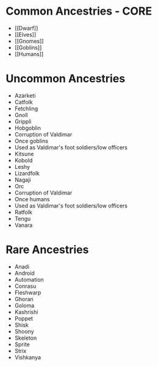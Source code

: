 # Common Ancestries - CORE
- [[Dwarf]]
- [[Elves]]
- [[Gnomes]]
- [[Goblins]]
- [[Humans]]
# Uncommon Ancestries
- Azarketi
- Catfolk
- Fetchling
- Gnoll
- Grippli
- Hobgoblin
- Corruption of Valdimar
- Once goblins
- Used as Valdimar's foot soldiers/low officers
- Kitsune
- Kobold
- Leshy
- Lizardfolk
- Nagaji
- Orc
- Corruption of Valdimar
- Once humans
- Used as Valdimar's foot soldiers/low officers
- Ratfolk
- Tengu
- Vanara
# Rare Ancestries
- Anadi
- Android
- Automation
- Conrasu
- Fleshwarp
- Ghoran
- Goloma
- Kashrishi
- Poppet
- Shisk
- Shoony
- Skeleton
- Sprite
- Strix
- Vishkanya